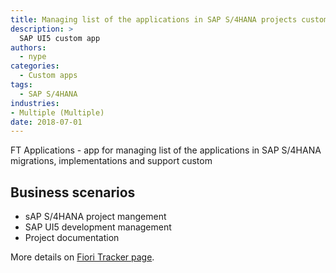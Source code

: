 ```yaml
---
title: Managing list of the applications in SAP S/4HANA projects custom app
description: >
  SAP UI5 custom app
authors:
  - nype
categories:
  - Custom apps
tags:
  - SAP S/4HANA
industries:
- Multiple (Multiple)
date: 2018-07-01
---
```


<!-- more -->

FT Applications - app for managing list of the applications in SAP S/4HANA migrations, implementations and support
custom 

## Business scenarios
- sAP S/4HANA project mangement
- SAP UI5 development management
- Project documentation

More details on [Fiori Tracker page](https://fioritracker.org/core/SPS03/apps/).

